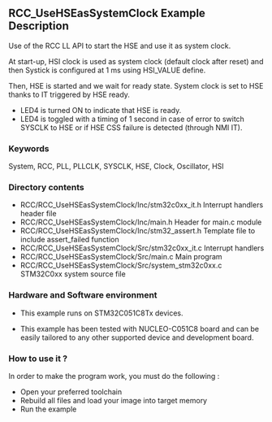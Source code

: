 ## <b>RCC_UseHSEasSystemClock Example Description</b>

Use of the RCC LL API to start the HSE and use it as system clock.

At start-up, HSI clock is used as system clock (default clock after reset) and then Systick is 
configured at 1 ms using HSI_VALUE define.

Then, HSE is started and we wait for ready state. System clock is set to HSE thanks to IT 
triggered by HSE ready.

- LED4 is turned ON to indicate that HSE is ready.
- LED4 is toggled with a timing of 1 second in case of error to switch SYSCLK to HSE or if HSE CSS
failure is detected (through NMI IT).


### <b>Keywords</b>

System, RCC, PLL, PLLCLK, SYSCLK, HSE, Clock, Oscillator, HSI


### <b>Directory contents</b>

  - RCC/RCC_UseHSEasSystemClock/Inc/stm32c0xx_it.h          Interrupt handlers header file
  - RCC/RCC_UseHSEasSystemClock/Inc/main.h                  Header for main.c module
  - RCC/RCC_UseHSEasSystemClock/Inc/stm32_assert.h          Template file to include assert_failed function
  - RCC/RCC_UseHSEasSystemClock/Src/stm32c0xx_it.c          Interrupt handlers
  - RCC/RCC_UseHSEasSystemClock/Src/main.c                  Main program
  - RCC/RCC_UseHSEasSystemClock/Src/system_stm32c0xx.c      STM32C0xx system source file

### <b>Hardware and Software environment</b>

  - This example runs on STM32C051C8Tx devices.
    
  - This example has been tested with NUCLEO-C051C8 
    board and can be easily tailored to any other supported device
    and development board.

### <b>How to use it ?</b>

In order to make the program work, you must do the following :

 - Open your preferred toolchain
 - Rebuild all files and load your image into target memory
 - Run the example

